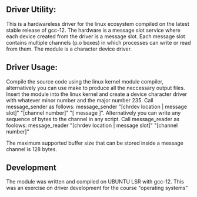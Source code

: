 ## Driver Utility:
This is a hardwareless driver for the linux ecosystem compiled on the latest stable release of gcc-12.
The hardware is a message slot service where each device created from the driver is a message slot.
Each message slot contains multiple channels (p.o boxes) in which processes can write or read from them.
The module is a character device driver.

## Driver Usage:
Compile the source code using the linux kernel module compiler, alternatively you can use make to produce all the neccessary output files.
Insert the module into the linux kernel and create a device character driver with whatever minor number and the major number 235.
Call message_sender as follows: message_sender "[chrdev location | message slot]" "[channel number]" "[ message ]".
Alternatively you can write any sequence of bytes to the channel in any script.
Call message_reader as foolows: message_reader "[chrdev location | message slot]" "[channel number]"

The maximum supported buffer size that can be stored inside a message channel is 128 bytes.

## Development
The module was written and compiled on UBUNTU LSR with gcc-12.
This was an exercise on driver development for the course "operating systems"
